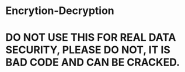 # Encrytion-Decryption
# DO NOT USE THIS FOR REAL DATA SECURITY, PLEASE DO NOT, IT IS BAD CODE AND CAN BE CRACKED.
